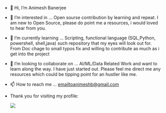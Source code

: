 - 👋 Hi, I’m Animesh Banerjee
- 👀 I’m interested in ... Open sourse contribution by learning and repeat. I am new to Open Source, please do point me a resources, i would loved to hear from you. 
- 🌱 I’m currently learning ... Scripting, functional language (SQL,Python, powershell, shell,java) such repository that my eyes will look out for. From Doc chage to small typos fix and willing to contribute as much as i get into the project
- 💞️ I’m looking to collaborate on ... AI/ML/Data Related Work and want to learn along the way. I have just started out. Please feel me direct me any resources which could be tipping point for an hustler like me.
- 📫 How to reach me ... emailtoanimeshb@gmail.com

- Thank you for visiting my profile:

     ![](https://api.visitorbadge.io/api/VisitorHit?user=anithedevf&repo=github.com/anithedev-visitors-badge&countColor=%237B1E7A)


<!---
anithedev/anithedev is a ✨ special ✨ repository because its `README.md` (this file) appears on your GitHub profile.
You can click the Preview link to take a look at your changes.
--->
